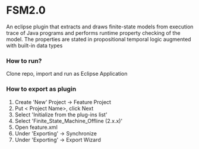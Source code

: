 # FSM2.0
 An eclipse plugin that extracts and draws finite-state models from execution trace of Java programs and performs runtime property checking of the model. The properties are stated in propositional temporal logic augmented with built-in data types

### How to run?
Clone repo, import and run as Eclipse Application

### How to export as plugin

 1. Create 'New' Project -> Feature Project
 2. Put < Project Name>, click Next
 3. Select 'Initialize from the plug-ins list' 
 4. Select 'Finite_State_Machine_Offline (2.x.x)'
 5. Open feature.xml
 6. Under 'Exporting' ->  Synchronize
 7. Under 'Exporting' ->  Export Wizard